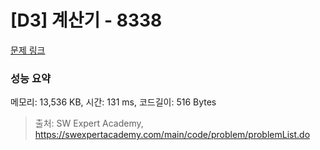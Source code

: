 # [D3] 계산기 - 8338 

[문제 링크](https://swexpertacademy.com/main/code/problem/problemDetail.do?contestProbId=AWxpQia60FgDFAWL) 

### 성능 요약

메모리: 13,536 KB, 시간: 131 ms, 코드길이: 516 Bytes



> 출처: SW Expert Academy, https://swexpertacademy.com/main/code/problem/problemList.do